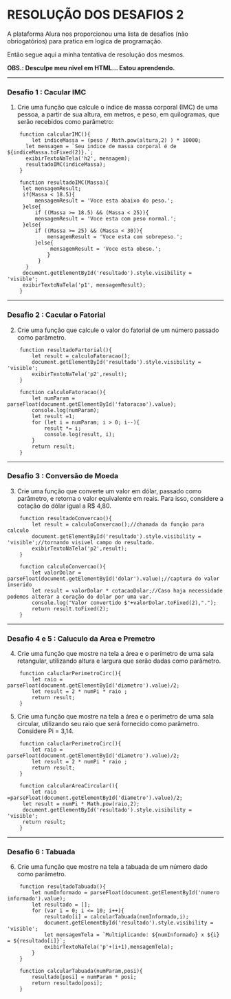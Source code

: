 # RESOLUÇÃO DOS DESAFIOS 2

A plataforma Alura nos proporcionou uma lista de desafios (não obriogatórios) para pratica em logica de programação.

Então segue aqui a minha tentativa de resolução dos mesmos.

**OBS.: Desculpe meu nivel em HTML... Estou aprendendo.**
***
### Desafio 1 : Cacular IMC
1. Crie uma função que calcule o índice de massa corporal (IMC) de uma pessoa, a partir de sua altura, em metros, e peso, em quilogramas, que serão recebidos como parâmetro:

```
    function calcularIMC(){
        let indiceMassa = (peso / Math.pow(altura,2) ) * 10000;
      let mensagem = `Seu indice de massa corporal é de ${indiceMassa.toFixed(2)}.`;
      exibirTextoNaTela('h2', mensagem);
      resultadoIMC(indiceMassa);
    }

    function resultadoIMC(Massa){
     let mensagemResult;
     if(Massa < 18.5){
         mensagemResult = 'Voce esta abaixo do peso.';
     }else{
         if ((Massa >= 18.5) && (Massa < 25)){
         mensagemResult = 'Voce esta com peso normal.';
     }else{
         if ((Massa >= 25) && (Massa < 30)){
             mensagemResult = 'Voce esta com sobrepeso.';
         }else{
              mensagemResult = 'Voce esta obeso.';
             }
          }
      }
     document.getElementById('resultado').style.visibility = 'visible';
     exibirTextoNaTela('p1', mensagemResult);
    }
```
___

### Desafio 2 : Cacular o Fatorial
2. Crie uma função que calcule o valor do fatorial de um número passado como parâmetro.
```
    function resultadoFartorial(){
        let result = calculoFatoracao();
        document.getElementById('resultado').style.visibility = 'visible';
        exibirTextoNaTela('p2',result);
    }

    function calculoFatoracao(){
        let numParam = parseFloat(document.getElementById('fatoracao').value);
        console.log(numParam);
        let result =1;
        for (let i = numParam; i > 0; i--){
            result *= i;
            console.log(result, i);
        }
        return result;
    }
```
___

### Desafio 3 : Conversão de Moeda
3. Crie uma função que converte um valor em dólar, passado como parâmetro, e retorna o valor equivalente em reais. Para isso, considere a cotação do dólar igual a R$ 4,80.
```
    function resultadoConvercao(){
        let result = calculoConvercao();//chamada da função para calculo
        document.getElementById('resultado').style.visibility = 'visible';//tornando visivel campo do resultado.
        exibirTextoNaTela('p2',result);
    }

    function calculoConvercao(){
        let valorDolar = parseFloat(document.getElementById('dolar').value);//captura do valor inserido
        let result = valorDolar * cotacaoDolar;//Caso haja necessidade podemos alterar a coração do dolar por uma var.
        console.log("Valor convertido $"+valorDolar.toFixed(2),".");
        return result.toFixed(2);
    }
```
___

### Desafio 4 e 5 : Caluculo da Area e Premetro
4. Crie uma função que mostre na tela a área e o perímetro de uma sala retangular, utilizando altura e largura que serão dadas como parâmetro.
```
    function caluclarPerimetroCirc(){
        let raio = parseFloat(document.getElementById('diametro').value)/2;
        let result = 2 * numPi * raio ;
        return result;
    }   
```
5. Crie uma função que mostre na tela a área e o perímetro de uma sala circular, utilizando seu raio que será fornecido como parâmetro. Considere Pi = 3,14.

```
    function caluclarPerimetroCirc(){
        let raio = parseFloat(document.getElementById('diametro').value)/2;
        let result = 2 * numPi * raio ;
        return result;
    }   

    function calcularAreaCircular(){
        let raio =parseFloat(document.getElementById('diametro').value)/2;
     let result = numPi * Math.pow(raio,2);
     document.getElementById('resultado').style.visibility = 'visible';
     return result;
    }
```
___

### Desafio 6 : Tabuada
6. Crie uma função que mostre na tela a tabuada de um número dado como parâmetro.
```
    function resultadoTabuada(){
        let numInformado = parseFloat(document.getElementById('numero informado').value);
        let resultado = [];
        for (var i = 0; i <= 10; i++){
            resultado[i] = calcularTabuada(numInformado,i);
            document.getElementById('resultado').style.visibility = 'visible';
            let mensagemTela = `Multiplicando: ${numInformado} x ${i} = ${resultado[i]}`;
            exibirTextoNaTela('p'+(i+1),mensagemTela);
        }
    }      

    function calcularTabuada(numParam,posi){
        resultado[posi] = numParam * posi;
        return resultado[posi];
    }
```